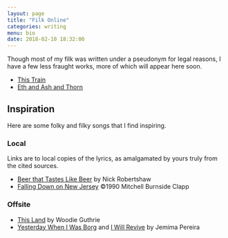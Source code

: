 ```yaml
---
layout: page
title: "Filk Online"
categories: writing
menu: bio
date: 2018-02-10 18:32:00
---
```

Though most of my filk was written under a pseudonym for legal reasons, I have a few less fraught works, more of which will appear here soon.

* [This Train](ThisTrain.html)
* [Eth and Ash and Thorn](EthAndAshAndThorn.html)

## Inspiration

Here are some folky and filky songs that I find inspiring.

### Local

Links are to local copies of the lyrics, as amalgamated by yours truly from the cited sources.

* [Beer that Tastes Like Beer](lyrics/BeerThatTastesLikeBeer.html) by Nick Robertshaw
* [Falling Down on New Jersey](lyrics/FallingDownOnNJ.html) &copy;1990 Mitchell Burnside Clapp

### Offsite

* [This Land](http://woodyguthrie.org/Lyrics/This_Land.htm) by Woodie Guthrie
* [Yesterday When I Was Borg](http://www.ficml.org/jemimap/voy/filk/yesterday.html) and [I Will Revive](http://www.ficml.org/jemimap/tos/tofilk/revive.html) by Jemima Pereira
